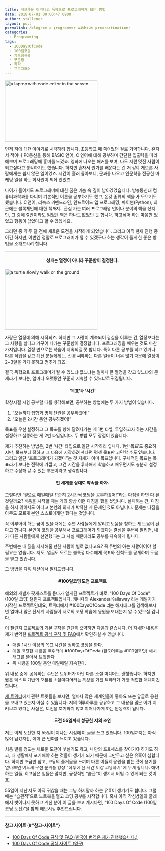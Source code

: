 ```yaml
---
title: 게으름을 이겨내고 독학으로 프로그래머가 되는 방법
date: 2018-07-01 00:00:47 0900
author: stollener
layout: post
permalink: /blog/be-a-programmer-without-procrastination/
categories:
  - Programming
tags:
  - 100DaysOfCode
  - 100일코딩
  - 게으름극복
  - 꾸준함
  - 독학
  - 프로그래머
---
```

<img loading="lazy" class="aligncenter size-medium wp-image-44" src="http://52.79.84.181/wp-content/uploads/2018/07/laptop-with-code-editor-300x199.jpg" alt="a laptop with code editor in the screen" width="300" height="199" srcset="https://www.stollener.com/wp-content/uploads/2018/07/laptop-with-code-editor-300x199.jpg 300w, https://www.stollener.com/wp-content/uploads/2018/07/laptop-with-code-editor-768x510.jpg 768w, https://www.stollener.com/wp-content/uploads/2018/07/laptop-with-code-editor.jpg 803w" sizes="(max-width: 300px) 100vw, 300px" />

먼저 저에 대한 이야기로 시작하려 합니다. 초등학교 때 쯤이었던 걸로 기억합니다. 혼자서 책이나 PC통신을 통해 BASIC 언어, C 언어에 대해 공부하며 간단한 입출력을 따라 해보며 프로그래밍에 흥미를 느꼈죠. 영화에 나오는 해커를 보며, 나도 저런 멋진 사람이 되고싶다고 생각하기도 했습니다. 하지만 혼자서 뭔가를 배운다는 건 저 같이 게으른 사람에게는 쉽지 않은 일이었죠. 시간이 흘러 돌아보니, 문과를 나오고 인문학을 전공한 마케팅 일을 하는 회사원이 되어 있었죠.

나이가 들어서도 프로그래머에 대한 꿈은 가슴 속 깊이 남아있었습니다. 방송통신대 컴퓨터과학과를 다니며 기본적인 이론을 공부하기도 했고, 온갖 종류의 책을 사 모으기도 했습니다. C 언어, 리눅스 커맨드라인, 안드로이드 앱 프로그래밍, 파이썬(Python), 최근에는 블록체인에 대한 책까지.. 관심 가는 여러 프로그래밍 언어나 분야의 책을 샀지만, 그 중에 절반이라도 읽었던 책은 하나도 없었던 듯 합니다. 하고싶어 하는 마음만 있었고 행동이 없었다고 할 수 있겠네요.

그러던 중 약 두 달 전에 새로운 도전을 시작하게 되었습니다. 그리고 아직 현재 진행 중이긴 하지만, 이번엔 정말로 프로그래머가 될 수 있겠구나 하는 생각이 들게 한 좋은 방법을 소개드리려 합니다.

* * *

<h4 id="&quot;성패는-열정이-아니라-꾸준함이-결정한다&quot;" style="text-align: center;">
  성패는 열정이 아니라 꾸준함이 결정한다.
</h4>

<img loading="lazy" class="aligncenter size-medium wp-image-45" src="http://52.79.84.181/wp-content/uploads/2018/07/turtle-steady-300x198.jpg" alt="a turtle slowly walk on the ground" width="300" height="198" srcset="https://www.stollener.com/wp-content/uploads/2018/07/turtle-steady-300x198.jpg 300w, https://www.stollener.com/wp-content/uploads/2018/07/turtle-steady-768x508.jpg 768w, https://www.stollener.com/wp-content/uploads/2018/07/turtle-steady.jpg 803w" sizes="(max-width: 300px) 100vw, 300px" />  
<!-- *Photo by Ray Hennessy on Unsplash* -->

사랑은 열정에 의해 시작되죠. 하지만 그 사랑이 계속되어 결실을 이루는 건, 열정보다는 그 사랑을 살피고 가꾸어 나가는 꾸준함이 결정합니다. 프로그래밍을 배우는 것도 마찬가지입니다. 열정 만으로는 학습이 지속되질 못 합니다. 특히 다른 공부를 하고 있거나 다른 직업을 갖고 계신 분들에게는, 신경 써야하는 다른 일들이 너무 많기 때문에 열정이 2~3일을 가지 못하고 멈추게 되죠.

결국 독학으로 프로그래머가 될 수 있느냐 없느냐는 얼마나 큰 열정을 갖고 있느냐의 문제라기 보다는, 얼마나 오랫동안 꾸준히 지속할 수 있느냐로 귀결됩니다.

<h4 id="&quot;목표와-시간&quot;" style="text-align: center;">
  ‘목표’와 ‘시간’
</h4>

학창시절 시험 공부할 때를 생각해보면, 공부하는 방법에는 두 가지 방법이 있습니다.

  1. “오늘까지 집합과 명제 단원을 공부하겠어!”
  2. “오늘은 2시간 동안 공부하겠어!”

목표를 우선 설정하고 그 목표를 향해 달려나가는 게 1번 타입, 투입하고자 하는 시간을 설정하고 실행하는 게 2번 타입입니다. 두 방법 모두 장점이 있습니다.

제가 추천하는 방법은, 2번 ‘시간’ 타입으로 일단 시작하라 입니다. 1번 ‘목표’도 중요하지만, 목표부터 정하고 그 다음에 시작하려 한다면 평생 목표만 고민할 수도 있습니다. 그리고 일단 “프로그래머가 되겠다”는 것 자체가 이미 목표입니다. 구체적인 목표는 목표라기 보다는 전략에 가깝고, 그건 시간을 투자해서 학습하고 배우면서도 충분히 설정하고 수정해 갈 수 있는 부분이라고 생각합니다.

<h4 id="&quot;전-세계를-상대로-약속을-하자&quot;" style="text-align: center;">
  전 세계를 상대로 약속을 하자.
</h4>

그렇다면 “앞으로 매일매일 꾸준히 2시간씩 코딩을 공부하겠어!”라는 다짐을 하면 다 된 것일까요? 배움을 시작할 때는 거의 항상 이런 다짐을 했을 것입니다. 실패하는 건, 다짐을 하지 않아서도 아니고 본인의 의지가 박약한 게 문제인 것도 아닙니다. 문제는 다짐을 아무도 모르게 본인 스스로에게만 했다는 것입니다.

꼭 이루어야 하는 꿈이 있을 때에는 주변 사람들에게 알리고 도움을 청하는 게 도움이 된다고 합니다. 본인이 코딩을 공부해서 프로그래머가 되겠다는 결심을 주변에 알리면, 내가 다른 사람들에게 선언했다는 그 사실 때문에라도 공부를 지속하게 됩니다.

주변에는 내 꿈을 지지해줄 만한 사람이 별로 없다고요? 꼭 주변의 아는 사람이어야 할 필요는 없습니다. 저도, 얼굴도 모르는 불특정 다수에게 목표와 진척도를 공개하며 도움을 받고 있습니다.

그 방법을 다음 섹션에서 알려드립니다.

<h4 id="&quot;100일코딩-도전-프로젝트&quot;" style="text-align: center;">
  #100일코딩 도전 프로젝트
</h4>

해외의 개발자 팟캐스트를 듣다가 알게된 프로젝트가 바로, “100 Days Of Code” (100일 코딩) 챌린지 프로젝트입니다. 캐나다의 Alexander Kallaway 라는 개발자가 시작한 프로젝트인데요, 트위터에서 #100DaysOfCode 라는 해시태그를 검색해보시면 얼마나 많은 전세계 사람들이 서로의 코딩 학습에 응원을 보내는지 알 수 있으실 겁니다.

이 챌린지 프로젝트의 기본 규칙을 간단히 요약하면 다음과 같습니다. 더 자세한 내용은 제가 번역한 <a href="https://github.com/kallaway/100-days-of-code/blob/master/intl/ko/README-ko.md" target="_blank" rel="noopener noreferrer">프로젝트 공식 규칙 및 FAQ</a>에서 확인하실 수 있습니다.

  * 매일 1시간 이상의 목표 시간을 정하고 코딩을 한다.
  * 매일 코딩한 내용을 트위터에 #100DaysOfCode (한국어로는 #100일코딩) 해시태그를 달아서 트윗한다.
  * 위 내용을 100일 동안 매일매일 지속한다.

위 내용 중에, 공유하는 수단은 트위터가 아닌 다른 소셜 미디어도 괜찮습니다. 하지만 짧은 텍스트 기반의 오픈된 소셜미디어라는 특성을 가진 트위터가 가장 적합한 매체이긴 합니다.

<a href="http://twitter.com/stollener" target="_blank" rel="noopener noreferrer">제 트위터</a>에서 관련 트윗들을 보시면, 얼마나 많은 세계인들이 좋아요 또는 답글로 응원을 보내고 있는지 아실 수 있습니다. 저의 하루하루를 공유하고 그 내용을 많은 이가 지켜보고 있다는 사실은, 도전을 포기하지 않고 이어나가게 하는 원동력이 됩니다.

<h4 id="&quot;도전-55일까지-성공한-저의-조언&quot;" style="text-align: center;">
  도전 55일까지 성공한 저의 조언
</h4>

저는 이제 도전한 지 55일이 지나는 시점에 이 글을 쓰고 있습니다. 100일까지는 아직 많이 남았지만, 이미 큰 변화를 느끼고 있습니다.

처음 열흘 정도는 새로운 도전이 낯설기도 하고, 나만의 프로세스를 찾아가야 하기도 하고, 내 생활에서 포기해야 하는 것들이 생기게 되기 때문에 그만두고 싶은 유혹이 심합니다. 하지만 조금만 참고, 코딩의 즐거움을 느끼며 다른 이들의 응원을 받는 것에 용기를 얻다보면 어느새 우선 순위를 항상 “하루에 한 시간 이상 코딩하기”에 두게 됩니다. 해야하는 일들, 하고싶은 일들은 많지만, 긍정적인 “습관”이 생겨서 버틸 수 있게 되는 것이죠.

55일이 지난 저도 아직 귀찮을 때는 그냥 하지말까 하는 유혹이 생기기도 합니다. 그럴 때는 “습관적”으로 노트북을 열고 코딩 공부를 시작합니다. 혹시 아직 작심삼일의 굴레에서 벗어나지 못하고 계신 분이 이 글을 보고 계시다면, “100 Days Of Code (100일 코딩 도전)”을 함께 해보시길 추천드립니다.

* * *

#### 참고 사이트 {#"참고-사이트"}

  * <a href="https://github.com/kallaway/100-days-of-code/blob/master/intl/ko/README-ko.md" target="_blank" rel="noopener noreferrer">100 Days Of Code 규칙 및 FAQ (한국어 번역은 제가 진행했습니다.)</a>
  * <a href="http://www.100daysofcode.com/" target="_blank" rel="noopener noreferrer">100 Days Of Code 공식 사이트 (영문)</a>